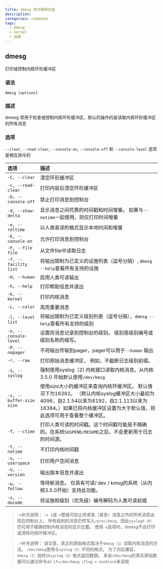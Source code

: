 ```yaml
---
title: dmesg 命令使用总结
description:
categories: commands
tags:
  - dmesg
  - kernel
  - 运维
---
```


## dmesg

打印或控制内核环形缓冲区

### 语法

`dmesg [options]`  

### 描述

dmesg 常用于检查或控制内核环形缓冲区，默认的操作的是读取内核环形缓冲区的所有消息

### 选项

`--clear`, `--read-clear`, `--console-on`, `--console-off` 和 `--console-level` 选项是相互排斥的

选项  					| 描述
:--- 					| :---
`-C, --clear` 			| 清空环形缓冲区
`-c, --read-clear` 		| 打印内容后清空环形缓冲区
`-D, --console-off` 	| 禁止打印消息到控制台
`-d, --show-delta` 		| 显示消息之间花费的时间戳和时间增量。 如果与`--notime`一起使用，则仅打印时间增量
`-e, --reltime` 		| 以人类易读的格式显示本地时间和增量
`-E, --console-on` 		| 允许打印消息到控制台
`-F, --file file` 		| 从文件file中读取日志
`-f, --facility list` 	| 将输出限制为已定义的设施列表（逗号分隔）, `dmesg --help`查看所有支持的设施
`-H, --human` 			| 启用人类可读输出
`-h, --help` 			| 打印帮助信息并退出
`-k, --kernel` 			| 打印内核消息
`-L, --color` 			| 高亮重要消息
`-l, --level list` 		|  将输出限制为已定义级别列表（逗号分隔），`dmesg --help`查看所有支持的级别
`-n, --console-level` 	| 设置将消息记录到控制台的级别。 级别是级别编号或级别名称的缩写。
`-P, --nopager` 		| 不将输出传输到pager，pager可以用于`--human` 输出
`-r, --raw` 			| 打印原始消息缓冲区， 例如，不截断日志级别前缀。
`-S, --syslog` 			| 强制使用syslog（2) 内核接口读取内核消息。从内核3.5.0 开始默认使用`/dev/kmsg`
`-s, --buffer-size size`| 使用*size*大小的缓冲区来查询内核环缓冲区。 默认情况下为16392。 （默认内核syslog缓冲区大小最初为4096，自2.1.54以来为8192，自2.1.113以来为16384。）如果已将内核缓冲区设置为大于默认值，则此选项可用于查看整个缓冲区。
`-T, --ctime` 			| 打印人类可读的时间戳。这个时间戳可能是不精确的。在系统`SUSPEND/RESUME`之后，不会更新用于日志的时间源。
`-t, --notime`			| 不打印内核时间戳
`-u, --userspace`		| 打印用户空间消息
`-V, --version` 		| 输出版本信息并退出
`-w, --follow`			| 等待新消息。 仅具有可读/ dev / kmsg的系统（从内核3.5.0开始）支持此功能。
`-x, --decode` 			| 将设施和级别（优先级）编号解码为人类可读前缀

> `-n`补充说明： `-n 1`或`-n`警报可防止除紧急（紧急）消息之外的所有消息出现在控制台上。 所有级别的消息仍然写入`/proc/kmsg`，因此`syslogd（8）`仍可用于精确控制内核消息的显示位置。 使用`-n`选项时，dmesg不会打印或清除内核环缓冲区。

>`-r`补充说明： 请注意，真正的原始格式取决于`dmesg（1）`读取内核消息的方法。 `/dev/kmsg`使用与`syslog（2）`不同的格式。 为了向后兼容，`dmesg（1）`始终以`syslog（2）`格式返回数据。 来自`/dev/kmsg`的真实原始数据可以通过命令`dd if=/dev/kmsg iflag = nonblock`来读取
